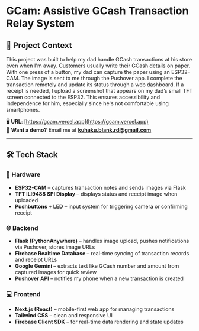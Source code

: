 # GCam: Assistive GCash Transaction Relay System

## 🎯 Project Context

This project was built to help my dad handle GCash transactions at his store even when I'm away. Customers usually write their GCash details on paper. With one press of a button, my dad can capture the paper using an ESP32-CAM. The image is sent to me through the Pushover app. I complete the transaction remotely and update its status through a web dashboard. If a receipt is needed, I upload a screenshot that appears on my dad’s small TFT screen connected to the ESP32. This ensures accessibility and independence for him, especially since he's not comfortable using smartphones.

🖥️ **URL**: [https://gcam.vercel.app](https://gcam.vercel.app)  
📩 **Want a demo?** Email me at **kuhaku.blank.rd@gmail.com**

---

## 🛠 Tech Stack

### 🔌 Hardware

- **ESP32-CAM** – captures transaction notes and sends images via Flask
- **TFT ILI9488 SPI Display** – displays status and receipt image when uploaded
- **Pushbuttons + LED** – input system for triggering camera or confirming receipt

### 🌐 Backend

- **Flask (PythonAnywhere)** – handles image upload, pushes notifications via Pushover, stores image URLs
- **Firebase Realtime Database** – real-time syncing of transaction records and receipt URLs
- **Google Gemini** – extracts text like GCash number and amount from captured images for quick review
- **Pushover API** – notifies my phone when a new transaction is created

### 💻 Frontend

- **Next.js (React)** – mobile-first web app for managing transactions
- **Tailwind CSS** – clean and responsive UI
- **Firebase Client SDK** – for real-time data rendering and state updates
